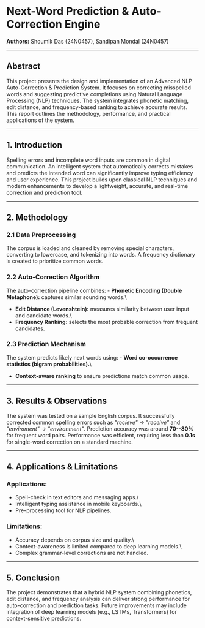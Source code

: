 # Next-Word Prediction & Auto-Correction Engine

**Authors:** Shoumik Das (24N0457), Sandipan Mondal (24N0457)

------------------------------------------------------------------------

## Abstract

This project presents the design and implementation of an Advanced NLP
Auto-Correction & Prediction System. It focuses on correcting misspelled
words and suggesting predictive completions using Natural Language
Processing (NLP) techniques. The system integrates phonetic matching,
edit distance, and frequency-based ranking to achieve accurate results.
This report outlines the methodology, performance, and practical
applications of the system.

------------------------------------------------------------------------

## 1. Introduction

Spelling errors and incomplete word inputs are common in digital
communication. An intelligent system that automatically corrects
mistakes and predicts the intended word can significantly improve typing
efficiency and user experience. This project builds upon classical NLP
techniques and modern enhancements to develop a lightweight, accurate,
and real-time correction and prediction tool.

------------------------------------------------------------------------

## 2. Methodology

### 2.1 Data Preprocessing

The corpus is loaded and cleaned by removing special characters,
converting to lowercase, and tokenizing into words. A frequency
dictionary is created to prioritize common words.

### 2.2 Auto-Correction Algorithm

The auto-correction pipeline combines: - **Phonetic Encoding (Double
Metaphone):** captures similar sounding words.\
- **Edit Distance (Levenshtein):** measures similarity between user
input and candidate words.\
- **Frequency Ranking:** selects the most probable correction from
frequent candidates.

### 2.3 Prediction Mechanism

The system predicts likely next words using: - **Word co-occurrence
statistics (bigram probabilities).**\
- **Context-aware ranking** to ensure predictions match common usage.

------------------------------------------------------------------------

## 3. Results & Observations

The system was tested on a sample English corpus. It successfully
corrected common spelling errors such as *"recieve" → "receive"* and
*"enviroment" → "environment"*. Prediction accuracy was around
**70--80%** for frequent word pairs. Performance was efficient,
requiring less than **0.1s** for single-word correction on a standard
machine.

------------------------------------------------------------------------

## 4. Applications & Limitations

### Applications:

-   Spell-check in text editors and messaging apps.\
-   Intelligent typing assistance in mobile keyboards.\
-   Pre-processing tool for NLP pipelines.

### Limitations:

-   Accuracy depends on corpus size and quality.\
-   Context-awareness is limited compared to deep learning models.\
-   Complex grammar-level corrections are not handled.

------------------------------------------------------------------------

## 5. Conclusion

The project demonstrates that a hybrid NLP system combining phonetics,
edit distance, and frequency analysis can deliver strong performance for
auto-correction and prediction tasks. Future improvements may include
integration of deep learning models (e.g., LSTMs, Transformers) for
context-sensitive predictions.
